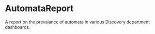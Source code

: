 # AutomataReport
A report on the prevalance of automata in various Discovery department dashboards.
